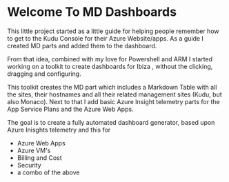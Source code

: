 <H1>Welcome To MD Dashboards</H1>
This little project started as a little guide for helping people remember how to get to the Kudu Console for their Azure Website/apps. As a guide I created MD parts and added them to the dashboard. 

From that idea, combined with my love for Powershell and ARM I started working on a toolkit to create dashboards for Ibiza , without the clicking, dragging and configuring. 

This toolkit creates the MD part which includes a Markdown Table with all the sites, their hostnames and all their related management sites (Kudu, but also Monaco). Next to that I add basic Azure Insight telemetry parts for the App Service Plans and the Azure Web Apps. 

The goal is to create a fully automated dashboard generator, based upon Azure Inisghts telemetry and this for 

* Azure Web Apps
* Azure VM's
* Billing and Cost
* Security
* a combo of the above 
